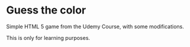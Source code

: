# Guess the color

Simple HTML 5 game from the Udemy Course, with some modifications.

This is only for learning purposes.

